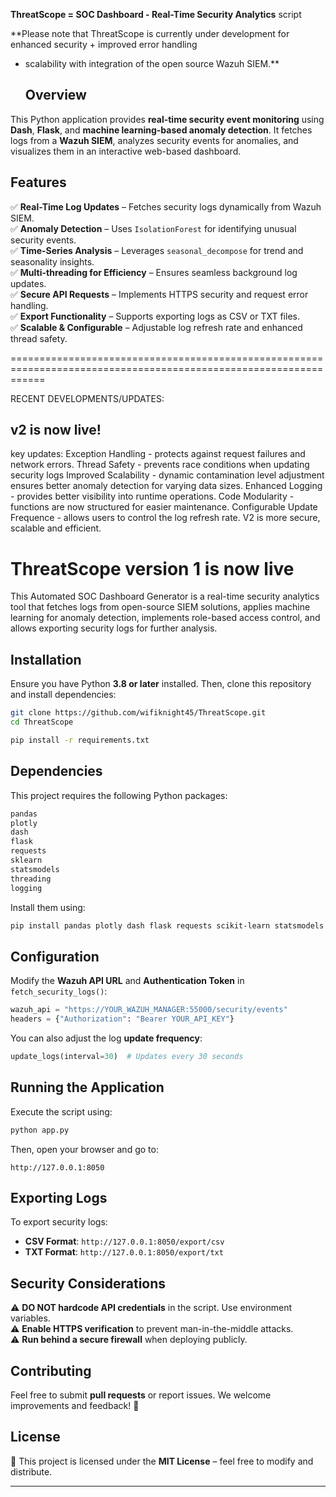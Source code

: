
  **ThreatScope = SOC Dashboard - Real-Time Security Analytics** script

**Please note that ThreatScope is currently under development for enhanced security + improved error handling
+ scalability with integration of the open source Wazuh SIEM.**

  ## Overview
This Python application provides **real-time security event monitoring** using **Dash**, **Flask**, and **machine learning-based anomaly detection**. It fetches logs from a **Wazuh SIEM**, analyzes security events for anomalies, and visualizes them in an interactive web-based dashboard.

## Features
✅ **Real-Time Log Updates** – Fetches security logs dynamically from Wazuh SIEM.  
✅ **Anomaly Detection** – Uses `IsolationForest` for identifying unusual security events.  
✅ **Time-Series Analysis** – Leverages `seasonal_decompose` for trend and seasonality insights.  
✅ **Multi-threading for Efficiency** – Ensures seamless background log updates.  
✅ **Secure API Requests** – Implements HTTPS security and request error handling.  
✅ **Export Functionality** – Supports exporting logs as CSV or TXT files.  
✅ **Scalable & Configurable** – Adjustable log refresh rate and enhanced thread safety.

==================================================================================================================


RECENT DEVELOPMENTS/UPDATES:
## v2 is now live!
key updates:
Exception Handling - protects against request failures and network errors.
Thread Safety - prevents race conditions when updating security logs
Improved Scalability - dynamic contamination level adjustment ensures better anomaly detection for varying data sizes. 
Enhanced Logging - provides better visibility into runtime operations. 
Code Modularity - functions are now structured for easier maintenance.
Configurable Update Frequence - allows users to control the log refresh rate. 
V2 is more secure, scalable and efficient. 

# ThreatScope version 1 is now live
This Automated SOC Dashboard Generator is a real-time security analytics tool that fetches logs from open-source SIEM solutions, applies machine learning for anomaly detection, implements role-based access control, and allows exporting security logs for further analysis.

## Installation
Ensure you have Python **3.8 or later** installed. Then, clone this repository and install dependencies:

```bash
git clone https://github.com/wifiknight45/ThreatScope.git
cd ThreatScope

pip install -r requirements.txt
```

## Dependencies
This project requires the following Python packages:
```bash
pandas
plotly
dash
flask
requests
sklearn
statsmodels
threading
logging
```

Install them using:
```bash
pip install pandas plotly dash flask requests scikit-learn statsmodels
```

## Configuration
Modify the **Wazuh API URL** and **Authentication Token** in `fetch_security_logs()`:

```python
wazuh_api = "https://YOUR_WAZUH_MANAGER:55000/security/events"
headers = {"Authorization": "Bearer YOUR_API_KEY"}
```

You can also adjust the log **update frequency**:
```python
update_logs(interval=30)  # Updates every 30 seconds
```

## Running the Application
Execute the script using:
```bash
python app.py
```
Then, open your browser and go to:
```
http://127.0.0.1:8050
```

## Exporting Logs
To export security logs:
- **CSV Format**: `http://127.0.0.1:8050/export/csv`
- **TXT Format**: `http://127.0.0.1:8050/export/txt`

## Security Considerations
⚠ **DO NOT hardcode API credentials** in the script. Use environment variables.  
⚠ **Enable HTTPS verification** to prevent man-in-the-middle attacks.  
⚠ **Run behind a secure firewall** when deploying publicly.  

## Contributing
Feel free to submit **pull requests** or report issues. We welcome improvements and feedback! 🚀

## License
📜 This project is licensed under the **MIT License** – feel free to modify and distribute.

---




